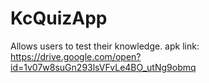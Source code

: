# KcQuizApp
Allows users to test their knowledge.
apk link: https://drive.google.com/open?id=1v07w8suGn293lsVFvLe4BO_utNg9obmq
